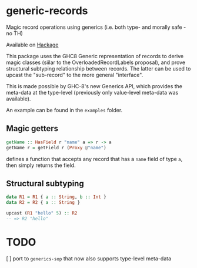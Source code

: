 # generic-records
Magic record operations using generics (i.e. both type- and morally safe - no TH)

Available on [Hackage](https://hackage.haskell.org/package/generic-records)

This package uses the GHC8 Generic representation of records to derive magic classes (siilar to the OverloadedRecordLabels proposal), and prove structural subtyping relationship between records.
The latter can be used to upcast the "sub-record" to the more general "interface".

This is made possible by GHC-8's new Generics API, which provides the meta-data
at the type-level (previously only value-level meta-data was available).

An example can be found in the `examples` folder.

## Magic getters

```haskell
getName :: HasField r "name" a => r -> a
getName r = getField r (Proxy @"name")
```
defines a function that accepts any record that has a `name` field of type `a`,
then simply returns the field.

## Structural subtyping

```haskell
data R1 = R1 { a :: String, b :: Int }
data R2 = R2 { a :: String }

upcast (R1 "hello" 5) :: R2
-- => R2 "hello"
```

# TODO
[ ] port to `generics-sop` that now also supports type-level meta-data
